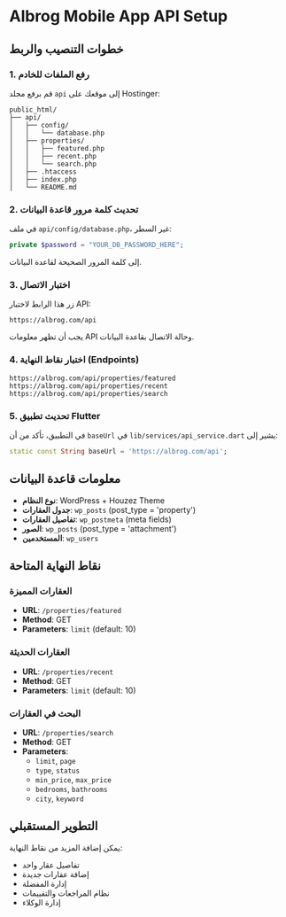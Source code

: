 # Albrog Mobile App API Setup

## خطوات التنصيب والربط

### 1. رفع الملفات للخادم
قم برفع مجلد `api` إلى موقعك على Hostinger:
```
public_html/
├── api/
│   ├── config/
│   │   └── database.php
│   ├── properties/
│   │   ├── featured.php
│   │   ├── recent.php
│   │   └── search.php
│   ├── .htaccess
│   ├── index.php
│   └── README.md
```

### 2. تحديث كلمة مرور قاعدة البيانات
في ملف `api/config/database.php`، غير السطر:
```php
private $password = "YOUR_DB_PASSWORD_HERE";
```
إلى كلمة المرور الصحيحة لقاعدة البيانات.

### 3. اختبار الاتصال
زر هذا الرابط لاختبار API:
```
https://albrog.com/api
```
يجب أن تظهر معلومات API وحالة الاتصال بقاعدة البيانات.

### 4. اختبار نقاط النهاية (Endpoints)
```
https://albrog.com/api/properties/featured
https://albrog.com/api/properties/recent  
https://albrog.com/api/properties/search
```

### 5. تحديث تطبيق Flutter
في التطبيق، تأكد من أن `baseUrl` في `lib/services/api_service.dart` يشير إلى:
```dart
static const String baseUrl = 'https://albrog.com/api';
```

## معلومات قاعدة البيانات
- **نوع النظام**: WordPress + Houzez Theme
- **جدول العقارات**: `wp_posts` (post_type = 'property')
- **تفاصيل العقارات**: `wp_postmeta` (meta fields)
- **الصور**: `wp_posts` (post_type = 'attachment')
- **المستخدمين**: `wp_users`

## نقاط النهاية المتاحة

### العقارات المميزة
- **URL**: `/properties/featured`
- **Method**: GET
- **Parameters**: `limit` (default: 10)

### العقارات الحديثة  
- **URL**: `/properties/recent`
- **Method**: GET
- **Parameters**: `limit` (default: 10)

### البحث في العقارات
- **URL**: `/properties/search`
- **Method**: GET
- **Parameters**: 
  - `limit`, `page`
  - `type`, `status`
  - `min_price`, `max_price`
  - `bedrooms`, `bathrooms`
  - `city`, `keyword`

## التطوير المستقبلي
يمكن إضافة المزيد من نقاط النهاية:
- تفاصيل عقار واحد
- إضافة عقارات جديدة
- إدارة المفضلة
- نظام المراجعات والتقييمات
- إدارة الوكلاء 
